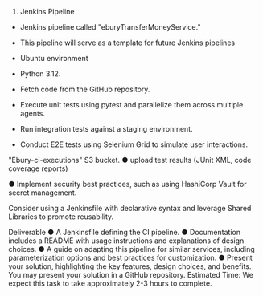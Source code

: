 1. Jenkins Pipeline

- Jenkins pipeline called "eburyTransferMoneyService." 
- This pipeline will serve as a template for future Jenkins
pipelines

- Ubuntu environment 
- Python 3.12.
- Fetch code from the GitHub repository.
- Execute unit tests using pytest and parallelize them across multiple agents.
- Run integration tests against a staging environment.
- Conduct E2E tests using Selenium Grid to simulate user interactions.

"Ebury-ci-executions" S3 bucket.
    ● upload test results (JUnit XML, code coverage reports)

● Implement security best practices, such as using HashiCorp Vault for secret
management.

Consider using a Jenkinsfile with declarative syntax and leverage Shared Libraries to
promote reusability.

Deliverable
● A Jenkinsfile defining the CI pipeline.
● Documentation includes a README with usage instructions and explanations of
design choices.
● A guide on adapting this pipeline for similar services, including parameterization
options and best practices for customization.
● Present your solution, highlighting the key features, design choices, and benefits.
You may present your solution in a GitHub repository.
Estimated Time: We expect this task to take approximately 2-3 hours to complete.